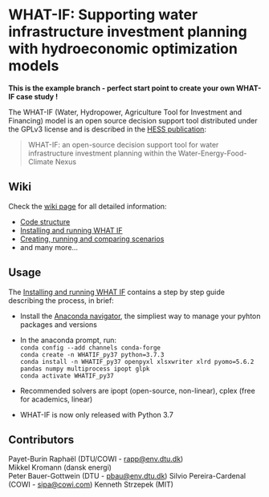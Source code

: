 # WHAT-IF: Supporting water infrastructure investment planning with hydroeconomic optimization models 

**This is the example branch - perfect start point to create your own WHAT-IF case study !**

The WHAT-IF (Water, Hydropower, Agriculture Tool for Investment and Financing) model is an open source decision support tool 
distributed under the GPLv3 license and is described in the [HESS publication](https://www.hydrol-earth-syst-sci-discuss.net/hess-2019-167/):
> WHAT-IF: an open-source decision support tool for water infrastructure investment planning within the Water-Energy-Food-Climate Nexus  

## Wiki
Check the [wiki page](https://github.com/RaphaelPB/WHAT-IF/wiki) for all detailed information:
* [Code structure](https://github.com/RaphaelPB/WHAT-IF/wiki/Code-structure)
* [Installing and running WHAT IF](https://github.com/RaphaelPB/WHAT-IF/wiki/Installing-and-running-WHAT-IF)
* [Creating, running and comparing scenarios](https://github.com/RaphaelPB/WHAT-IF/wiki/Creating,-running-and-comparing-scenarios) 
* and many more...


## Usage

The [Installing and running WHAT IF](https://github.com/RaphaelPB/WHAT-IF/wiki/Installing-and-running-WHAT-IF) contains a step by step guide describing the process, in brief:
* Install the [Anaconda navigator](https://anaconda.org/anaconda/anaconda-navigator), 
the simpliest way to manage your pyhton packages and versions
* In the anaconda prompt, run:  
`conda config --add channels conda-forge`  
`conda create -n WHATIF_py37 python=3.7.3`  
`conda install -n WHATIF_py37 openpyxl xlsxwriter xlrd pyomo=5.6.2 pandas numpy multiprocess ipopt glpk`  
`conda activate WHATIF_py37`  

* Recommended solvers are ipopt (open-source, non-linear), cplex (free for academics, linear) 
* WHAT-IF is now only released with Python 3.7


## Contributors 
Payet-Burin Raphaël (DTU/COWI - rapp@env.dtu.dk)  
Mikkel Kromann (dansk energi)  
Peter Bauer-Gottwein (DTU - pbau@env.dtu.dk)
Silvio Pereira-Cardenal (COWI - sipa@cowi.com)
Kenneth Strzepek (MIT)
